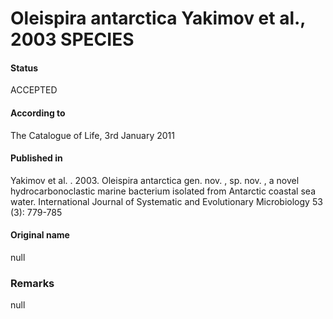 Oleispira antarctica Yakimov et al., 2003 SPECIES
=======

#### Status
ACCEPTED

#### According to
The Catalogue of Life, 3rd January 2011

#### Published in
Yakimov et al. . 2003. Oleispira antarctica gen. nov. , sp. nov. , a novel hydrocarbonoclastic marine bacterium isolated from Antarctic coastal sea water. International Journal of Systematic and Evolutionary Microbiology 53 (3): 779-785

#### Original name
null

### Remarks
null